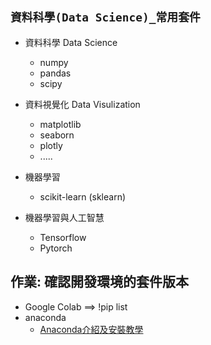 ## `資料科學(Data Science)_常用套件`

- 資料科學  Data Science
  - numpy
  - pandas
  - scipy

- 資料視覺化  Data Visulization
  - matplotlib
  - seaborn
  - plotly
  - .....

- 機器學習
  - scikit-learn (sklearn)  

- 機器學習與人工智慧
  - Tensorflow
  - Pytorch 


## 作業: 確認開發環境的套件版本
- Google Colab ==> !pip list
- anaconda
  - [Anaconda介紹及安裝教學](https://medium.com/python4u/anaconda%E4%BB%8B%E7%B4%B9%E5%8F%8A%E5%AE%89%E8%A3%9D%E6%95%99%E5%AD%B8-f7dae6454ab6) 
